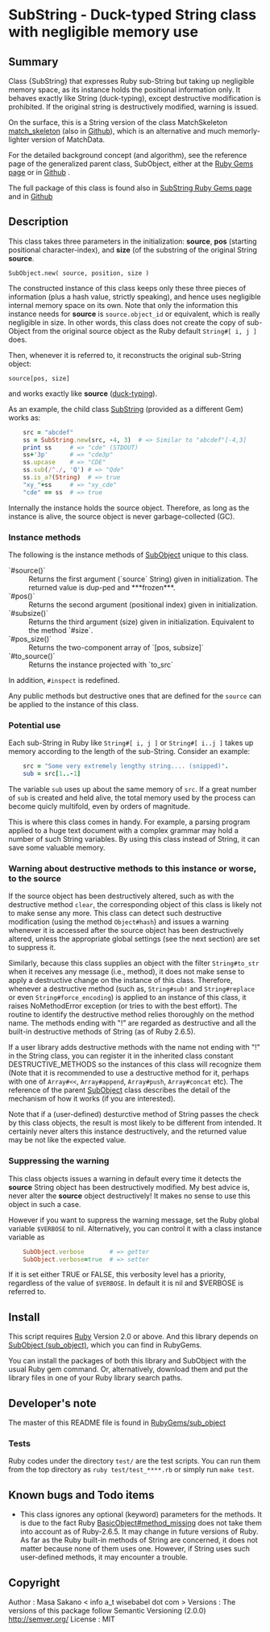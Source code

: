 
# SubString - Duck-typed String class with negligible memory use

## Summary

Class {SubString} that expresses Ruby sub-String but taking up negligible
memory space, as its instance holds the positional information only.  It
behaves exactly like String (duck-typing), except destructive modification is
prohibited.  If the original string is destructively modified, warning is
issued.

On the surface, this is a String version of the class MatchSkeleton
[match_skeleton](https://rubygems.org/gems/match_skeleton) (also in 
[Github](https://github.com/masasakano/match_skeleton)), which is an
alternative and much memorly-lighter version of MatchData.

For the detailed background concept (and algorithm), see the reference page of
the generalized parent class, SubObject, either at the [Ruby Gems
page](http://rubygems.org/gems/sub_object) or in
[Github](https://github.com/masasakano/sub_object) .

The full package of this class is found also in [SubString Ruby Gems
page](http://rubygems.org/gems/sub_string) and in
[Github](https://github.com/masasakano/sub_string)

## Description

This class takes three parameters in the initialization: **source**, **pos**
(starting positional character-index), and **size** (of the substring of the
original String **source**.

    SubObject.new( source, position, size )

The constructed instance of this class keeps only these three pieces of
information (plus a hash value, strictly speaking), and hence uses negligible
internal memory space on its own. Note that only the information this instance
needs for **source** is `source.object_id` or equivalent, which is really
negligible in size.  In other words, this class does not create the copy of
sub-Object from the original source object as the Ruby default `String#[ i, j ]` does.

Then, whenever it is referred to, it reconstructs the original sub-String
object:

    source[pos, size]

and works exactly like **source**
([duck-typing](https://en.wikipedia.org/wiki/Duck_typing)).

As an example, the child class
[SubString](http://rubygems.org/gems/sub_string) (provided as a different Gem)
works as:

```ruby
    src = "abcdef"
    ss = SubString.new(src, -4, 3)  # => Similar to "abcdef"[-4,3]
    print ss     # => "cde" (STDOUT)
    ss+'3p'      # => "cde3p"
    ss.upcase    # => "CDE"
    ss.sub(/^./, 'Q') # => "Qde"
    ss.is_a?(String)  # => true
    "xy_"+ss     # => "xy_cde"
    "cde" == ss  # => true
```

Internally the instance holds the source object.  Therefore, as long as the
instance is alive, the source object is never garbage-collected (GC).

### Instance methods

The following is the instance methods of
[SubObject](http://rubygems.org/gems/sub_object) unique to this class.

<dl>
<dt>`#source()`</dt>
<dd>   Returns the first argument (`source` String) given in initialization. The
    returned value is dup-ped and ***frozen***.</dd>
<dt>`#pos()`</dt>
<dd>   Returns the second argument (positional index) given in initialization.</dd>
<dt>`#subsize()`</dt>
<dd>   Returns the third argument (size) given in initialization.  Equivalent to
    the method `#size`.</dd>
<dt>`#pos_size()`</dt>
<dd>   Returns the two-component array of `[pos, subsize]`</dd>
<dt>`#to_source()`</dt>
<dd>   Returns the instance projected with `to_src`</dd>
</dl>


In addition, `#inspect` is redefined.

Any public methods but destructive ones that are defined for the `source` can
be applied to the instance of this class.

### Potential use

Each sub-String in Ruby like `String#[ i, j ]` or `String#[ i..j ]` takes up
memory according to the length of the sub-String.  Consider an example:

```ruby
    src = "Some very extremely lengthy string.... (snipped)".
    sub = src[1..-1]
```

The variable `sub` uses up about the same memory of `src`. If a great number
of `sub` is created and held alive, the total memory used by the process can
become quicly multifold, even by orders of magnitude.

This is where this class comes in handy.  For example, a parsing program
applied to a huge text document with a complex grammar may hold a number of
such String variables.  By using this class instead of String, it can save
some valuable memory.

### Warning about destructive methods to this instance or worse, to the source

If the source object has been destructively altered, such as with the
destructive method `clear`, the corresponding object of this class is likely
not to make sense any more.  This class can detect such destructive
modification (using the method `Object#hash`) and issues a warning whenever it
is accessed after the source object has been destructively altered, unless the
appropriate global settings (see the next section) are set to suppress it.

Similarly, because this class supplies an object with the filter
`String#to_str` when it receives any message (i.e., method), it does not make
sense to apply a destructive change on the instance of this class. Therefore,
whenever a destructive method (such as, `String#sub!` and `String#replace` or
even `String#force_encoding`) is applied to an instance of this class, it
raises NoMethodError exception (or tries to with the best effort).  The
routine to identify the destructive method relies thoroughly on the method
name. The methods ending with "!" are regarded as destructive and all the
built-in destructive methods of String (as of Ruby 2.6.5).

If a user library adds destructive methods with the name not ending with "!"
in the String class, you can register it in the inherited class constant
DESTRUCTIVE_METHODS so the instances of this class will recognize them (Note
that it is recommended to use a destructive method for it, perhaps with one of
`Array#<<`, `Array#append`, `Array#push`, `Array#concat` etc). The reference
of the parent [SubObject](http://rubygems.org/gems/sub_object) class describes
the detail of the mechanism of how it works (if you are interested).

Note that if a (user-defined) desturctive method of String passes the check by
this class objects, the result is most likely to be different from intended. 
It certainly never alters this instance destructively, and the returned value
may be not like the expected value.

### Suppressing the warning

This class objects issues a warning in default every time it detects the
**source** String object has been destructively modified.  My best advice is,
never alter the **source** object destructively!  It makes no sense to use
this object in such a case.

However if you want to suppress the warning message, set the Ruby global
variable `$VERBOSE` to nil.  Alternatively, you can control it with a class
instance variable as

```ruby
    SubObject.verbose       # => getter
    SubObject.verbose=true  # => setter
```

If it is set either TRUE or FALSE, this verbosity level has a priority,
regardless of the value of `$VERBOSE`. In default it is nil and $VERBOSE is
referred to.

## Install

This script requires [Ruby](http://www.ruby-lang.org) Version 2.0 or above. 
And this library depends on [SubObject
(sub_object)](https://rubygems.org/gems/sub_object), which you can find in
RubyGems.

You can install the packages of both this library and SubObject with the usual
Ruby gem command. Or, alternatively, download them and put the library files
in one of your Ruby library search paths.

## Developer's note

The master of this README file is found in
[RubyGems/sub_object](https://rubygems.org/gems/sub_object)

### Tests

Ruby codes under the directory `test/` are the test scripts. You can run them
from the top directory as `ruby test/test_****.rb` or simply run `make test`.

## Known bugs and Todo items

*   This class ignores any optional (keyword) parameters for the methods.  It
    is due to the fact Ruby
    [BasicObject#method_missing](https://ruby-doc.org/core-2.6.5/BasicObject.html#method-i-method_missing) does not take them into account as of
    Ruby-2.6.5.  It may change in future versions of Ruby. As far as the Ruby
    built-in methods of String are concerned, it does not matter because none
    of them uses one.  However, if String uses such user-defined methods, it
    may encounter a trouble.


## Copyright

Author
:   Masa Sakano < info a_t wisebabel dot com >
Versions
:   The versions of this package follow Semantic Versioning (2.0.0)
    http://semver.org/
License
:   MIT


